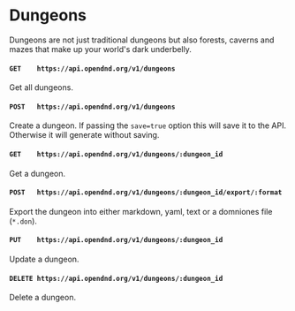 # Dungeons
Dungeons are not just traditional dungeons but also forests, caverns and mazes that make up your world's dark underbelly.

#### `GET    https://api.opendnd.org/v1/dungeons`
Get all dungeons.

#### `POST   https://api.opendnd.org/v1/dungeons`
Create a dungeon. If passing the `save=true` option this will save it to the API. Otherwise it will generate without saving.

#### `GET    https://api.opendnd.org/v1/dungeons/:dungeon_id`
Get a dungeon.

#### `POST   https://api.opendnd.org/v1/dungeons/:dungeon_id/export/:format`
Export the dungeon into either markdown, yaml, text or a domniones file (`*.don`).

#### `PUT    https://api.opendnd.org/v1/dungeons/:dungeon_id`
Update a dungeon.

#### `DELETE https://api.opendnd.org/v1/dungeons/:dungeon_id`
Delete a dungeon.